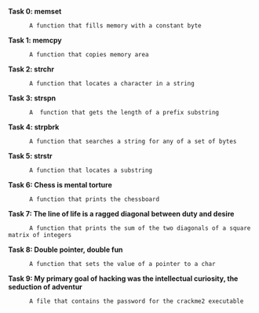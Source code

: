 **Task 0: memset**
          
          A function that fills memory with a constant byte


**Task 1: memcpy**

          A function that copies memory area


**Task 2: strchr**

          A function that locates a character in a string

**Task 3: strspn**

          A  function that gets the length of a prefix substring

**Task 4: strpbrk**

          A function that searches a string for any of a set of bytes

**Task 5: strstr**

          A function that locates a substring

**Task 6: Chess is mental torture**

          A function that prints the chessboard


**Task 7: The line of life is a ragged diagonal between duty and desire**
          
          A function that prints the sum of the two diagonals of a square matrix of integers


**Task 8: Double pointer, double fun**
 
          A function that sets the value of a pointer to a char


**Task 9: My primary goal of hacking was the intellectual curiosity, the seduction of adventur**

          A file that contains the password for the crackme2 executable 

